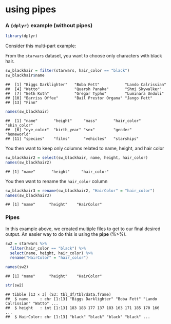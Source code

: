 using pipes
================

### A `{dplyr}` example (without pipes)

``` r
library(dplyr)
```

Consider this multi-part example:

From the `starwars` dataset, you want to choose only characters with
black hair.

``` r
sw_blackhair = filter(starwars, hair_color == "black")
sw_blackhair$name
```

    ##  [1] "Biggs Darklighter"   "Boba Fett"           "Lando Calrissian"   
    ##  [4] "Watto"               "Quarsh Panaka"       "Shmi Skywalker"     
    ##  [7] "Eeth Koth"           "Gregar Typho"        "Luminara Unduli"    
    ## [10] "Barriss Offee"       "Bail Prestor Organa" "Jango Fett"         
    ## [13] "Finn"

``` r
names(sw_blackhair)
```

    ##  [1] "name"       "height"     "mass"       "hair_color" "skin_color"
    ##  [6] "eye_color"  "birth_year" "sex"        "gender"     "homeworld" 
    ## [11] "species"    "films"      "vehicles"   "starships"

You then want to keep only columns related to name, height, and hair
color

``` r
sw_blackhair2 = select(sw_blackhair, name, height, hair_color)
names(sw_blackhair2)
```

    ## [1] "name"       "height"     "hair_color"

You then want to rename the `hair_color` column

``` r
sw_blackhair3 = rename(sw_blackhair2, "HairColor" = "hair_color")
names(sw_blackhair3)
```

    ## [1] "name"      "height"    "HairColor"

### Pipes

In this example above, we created multiple files to get to our final
desired output. An easier way to do this is using the **pipe** (%&gt;%).

``` r
sw2 = starwars %>% 
  filter(hair_color == "black") %>% 
  select(name, height, hair_color) %>% 
  rename("HairColor" = "hair_color")

names(sw2)
```

    ## [1] "name"      "height"    "HairColor"

``` r
str(sw2)
```

    ## tibble [13 × 3] (S3: tbl_df/tbl/data.frame)
    ##  $ name     : chr [1:13] "Biggs Darklighter" "Boba Fett" "Lando Calrissian" "Watto" ...
    ##  $ height   : int [1:13] 183 183 177 137 183 163 171 185 170 166 ...
    ##  $ HairColor: chr [1:13] "black" "black" "black" "black" ...
